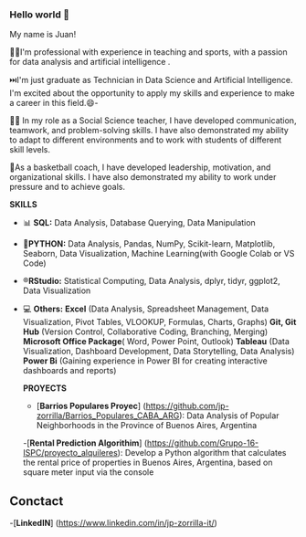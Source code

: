 ### Hello world 👋
My name is Juan!

👨‍💻I'm professional with experience in teaching and sports, with a passion for data analysis and artificial intelligence .
  
⏭️I'm just graduate as Technician in Data Science and Artificial Intelligence. I'm excited about the opportunity to apply my skills and experience to make a career in this field.😄-
  
👨‍🏫 In my role as a Social Science teacher, I have developed communication, teamwork, and problem-solving skills. I have also demonstrated my ability to adapt to different environments and to work with students of different skill levels.

🏀As a basketball coach, I have developed leadership, motivation, and organizational skills. I have also demonstrated my ability to work under pressure and to achieve goals.

 **SKILLS**
- 📊 **SQL:** Data Analysis, Database Querying, Data Manipulation 
- 🐍**PYTHON:** Data Analysis, Pandas, NumPy, Scikit-learn, Matplotlib, Seaborn, Data Visualization, Machine Learning(with Google Colab or VS Code)
- ®️**RStudio:** Statistical Computing, Data Analysis, dplyr, tidyr, ggplot2, Data Visualization
- 💻 **Others:**
              **Excel** (Data Analysis, Spreadsheet Management, Data Visualization, Pivot Tables, VLOOKUP, Formulas, Charts, Graphs)
              **Git, Git Hub** (Version Control, Collaborative Coding, Branching, Merging)
              **Microsoft Office Package**( Word, Power Point, Outlook)
              **Tableau** (Data Visualization, Dashboard Development, Data Storytelling, Data Analysis)
              **Power Bi** (Gaining experience in Power BI for creating interactive dashboards and reports)
  
  **PROYECTS**
  - [**Barrios Populares Proyec**] (https://github.com/jp-zorrilla/Barrios_Populares_CABA_ARG): Data Analysis of Popular Neighborhoods in the Province of Buenos Aires, Argentina

  -[**Rental Prediction Algorithim**] (https://github.com/Grupo-16-ISPC/proyecto_alquileres): Develop a Python algorithm that calculates the rental price of properties in Buenos Aires, Argentina, based on square meter input via the console

## Conctact
-[**LinkedIN**] (https://www.linkedin.com/in/jp-zorrilla-it/)
  
